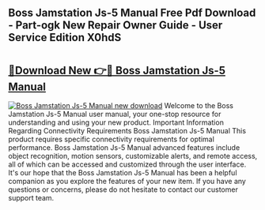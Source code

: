 ## Boss Jamstation Js-5 Manual Free Pdf Download - Part-ogk New Repair Owner Guide - User Service Edition X0hdS

# <h2><a href="http://bc2563.oget.top/?id=Boss+Jamstation+Js-5+Manual">🔗Download New 👉🔴 Boss Jamstation Js-5 Manual</a></h2>

[![Boss Jamstation Js-5 Manual new download](https://i.imgur.com/5g1atiW.png)](http://bc2563.oget.top/?id=Boss+Jamstation+Js-5+Manual)
Welcome to the Boss Jamstation Js-5 Manual user manual, your one-stop resource for understanding and using your new product. Important Information Regarding Connectivity Requirements Boss Jamstation Js-5 Manual This product requires specific connectivity requirements for optimal performance. Boss Jamstation Js-5 Manual advanced features include object recognition, motion sensors, customizable alerts, and remote access, all of which can be accessed and customized through the user interface. It's our hope that the Boss Jamstation Js-5 Manual has been a helpful companion as you explore the features of your new item. If you have any questions or concerns, please do not hesitate to contact our customer support team.

